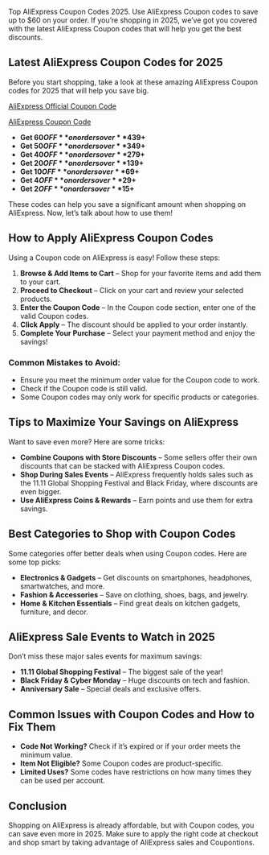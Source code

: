 Top AliExpress Coupon Codes 2025. Use AliExpress Coupon codes to save up to $60 on your order. If you’re shopping in 2025, we’ve got you covered with the latest AliExpress Coupon codes that will help you get the best discounts.

## Latest AliExpress Coupon Codes for 2025
Before you start shopping, take a look at these amazing AliExpress Coupon codes for 2025 that will help you save big.

[AliExpress Official Coupon Code](https://fas.st/VMzE90)

[AliExpress Coupon Code](https://fas.st/VMzE90)

- **Get $60 OFF** on orders over **$439+**
- **Get $50 OFF** on orders over **$349+**
- **Get $40 OFF** on orders over **$279+**
- **Get $20 OFF** on orders over **$139+**
- **Get $10 OFF** on orders over **$69+**
- **Get $4 OFF** on orders over **$29+**
- **Get $2 OFF** on orders over **$15+**

These codes can help you save a significant amount when shopping on AliExpress. Now, let’s talk about how to use them!

## How to Apply AliExpress Coupon Codes
Using a Coupon code on AliExpress is easy! Follow these steps:

1. **Browse & Add Items to Cart** – Shop for your favorite items and add them to your cart.
2. **Proceed to Checkout** – Click on your cart and review your selected products.
3. **Enter the Coupon Code** – In the Coupon code section, enter one of the valid Coupon codes.
4. **Click Apply** – The discount should be applied to your order instantly.
5. **Complete Your Purchase** – Select your payment method and enjoy the savings!

### Common Mistakes to Avoid:
- Ensure you meet the minimum order value for the Coupon code to work.
- Check if the Coupon code is still valid.
- Some Coupon codes may only work for specific products or categories.

## Tips to Maximize Your Savings on AliExpress
Want to save even more? Here are some tricks:

- **Combine Coupons with Store Discounts** – Some sellers offer their own discounts that can be stacked with AliExpress Coupon codes.
- **Shop During Sales Events** – AliExpress frequently holds sales such as the 11.11 Global Shopping Festival and Black Friday, where discounts are even bigger.
- **Use AliExpress Coins & Rewards** – Earn points and use them for extra savings.

## Best Categories to Shop with Coupon Codes
Some categories offer better deals when using Coupon codes. Here are some top picks:

- **Electronics & Gadgets** – Get discounts on smartphones, headphones, smartwatches, and more.
- **Fashion & Accessories** – Save on clothing, shoes, bags, and jewelry.
- **Home & Kitchen Essentials** – Find great deals on kitchen gadgets, furniture, and decor.

## AliExpress Sale Events to Watch in 2025
Don’t miss these major sales events for maximum savings:

- **11.11 Global Shopping Festival** – The biggest sale of the year!
- **Black Friday & Cyber Monday** – Huge discounts on tech and fashion.
- **Anniversary Sale** – Special deals and exclusive offers.

## Common Issues with Coupon Codes and How to Fix Them
- **Code Not Working?** Check if it’s expired or if your order meets the minimum value.
- **Item Not Eligible?** Some Coupon codes are product-specific.
- **Limited Uses?** Some codes have restrictions on how many times they can be used per account.

## Conclusion
Shopping on AliExpress is already affordable, but with Coupon codes, you can save even more in 2025. Make sure to apply the right code at checkout and shop smart by taking advantage of AliExpress sales and Coupontions.
